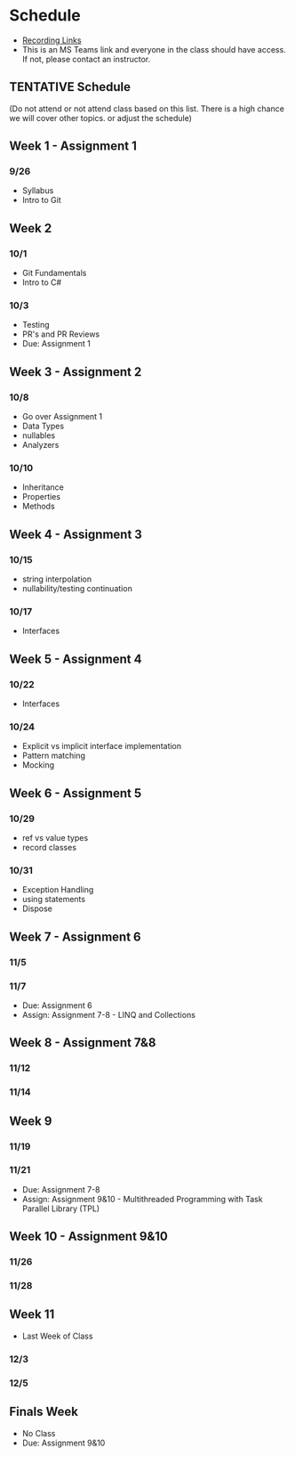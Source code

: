 # Schedule

- [Recording Links](https://intellitectsp.sharepoint.com/:f:/r/sites/EWU-CSCD371-2024-Fall/Shared%20Documents/General/Class%20Recordings)
- This is an MS Teams link and everyone in the class should have access. If not, please contact an instructor.

## TENTATIVE Schedule

(Do not attend or not attend class based on this list. There is a high chance we will cover other topics. or adjust the schedule)

## Week 1 - Assignment 1

### 9/26

- Syllabus
- Intro to Git

## Week 2

### 10/1

- Git Fundamentals
- Intro to C#

### 10/3

- Testing
- PR's and PR Reviews
- Due: Assignment 1

## Week 3 - Assignment 2

### 10/8

- Go over Assignment 1
- Data Types
- nullables
- Analyzers

### 10/10

- Inheritance
- Properties
- Methods

## Week 4 - Assignment 3

### 10/15

-  string interpolation
-  nullability/testing continuation

### 10/17

- Interfaces

## Week 5 - Assignment 4

### 10/22

- Interfaces

### 10/24

- Explicit vs implicit interface implementation
- Pattern matching
- Mocking

## Week 6 - Assignment 5

### 10/29

- ref vs value types
- record classes

### 10/31

- Exception Handling
- using statements
- Dispose

## Week 7 - Assignment 6

### 11/5

### 11/7

- Due: Assignment 6
- Assign: Assignment 7-8 - LINQ and Collections

## Week 8 - Assignment 7&8

### 11/12

### 11/14

## Week 9

### 11/19

### 11/21

- Due: Assignment 7-8
- Assign: Assignment 9&10 - Multithreaded Programming with Task Parallel Library (TPL)

## Week 10 - Assignment 9&10

### 11/26

### 11/28

## Week 11
- Last Week of Class

### 12/3

### 12/5

## Finals Week

- No Class
- Due: Assignment 9&10
